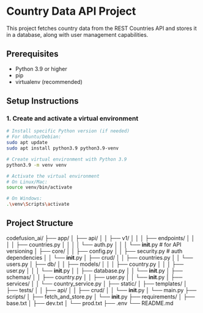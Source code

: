 # Country Data API Project

This project fetches country data from the REST Countries API and stores it in a database, along with user management capabilities.

## Prerequisites

- Python 3.9 or higher
- pip
- virtualenv (recommended)

## Setup Instructions

### 1. Create and activate a virtual environment

```bash
# Install specific Python version (if needed)
# For Ubuntu/Debian:
sudo apt update
sudo apt install python3.9 python3.9-venv

# Create virtual environment with Python 3.9
python3.9 -m venv venv

# Activate the virtual environment
# On Linux/Mac:
source venv/bin/activate

# On Windows:
.\venv\Scripts\activate

```

## Project Structure
codefusion_ai/
├── app/
│   ├── api/
│   │   ├── v1/
│   │   │   ├── endpoints/
│   │   │   │   ├── countries.py
│   │   │   │   └── auth.py
│   │   │   └── __init__.py  # for API versioning
│   ├── core/
│   │   ├── config.py
│   │   ├── security.py  # auth dependencies
│   │   └── __init__.py
│   ├── crud/
│   │   ├── countries.py
│   │   └── users.py
│   ├── db/
│   │   ├── models/
│   │   │   ├── country.py
│   │   │   ├── user.py
│   │   │   └── __init__.py
│   │   ├── database.py
│   │   └── __init__.py
│   ├── schemas/
│   │   ├── country.py
│   │   ├── user.py
│   │   └── __init__.py
│   ├── services/
│   │   └── country_service.py
│   ├── static/
│   ├── templates/
│   ├── tests/
│   │   ├── api/
│   │   ├── crud/
│   │   └── __init__.py
│   └── main.py
├── scripts/
│   ├── fetch_and_store.py
│   └── __init__.py
├── requirements/
│   ├── base.txt
│   ├── dev.txt
│   └── prod.txt
├── .env
└── README.md